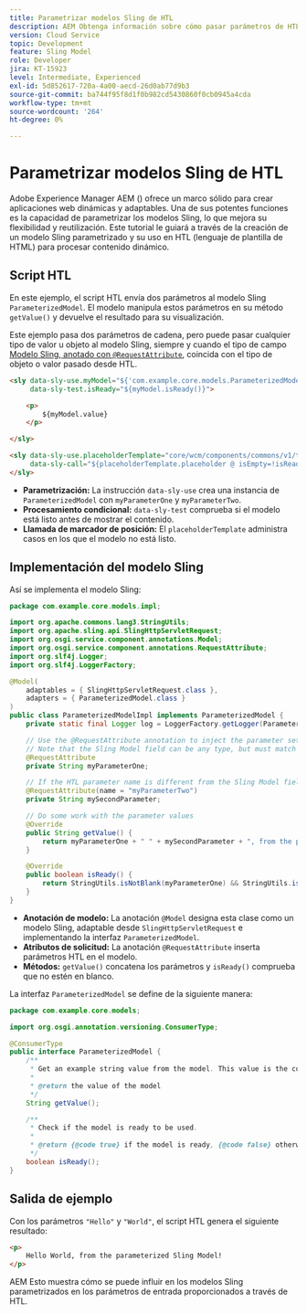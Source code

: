 ```yaml
---
title: Parametrizar modelos Sling de HTL
description: AEM Obtenga información sobre cómo pasar parámetros de HTL a un modelo Sling en la.
version: Cloud Service
topic: Development
feature: Sling Model
role: Developer
jira: KT-15923
level: Intermediate, Experienced
exl-id: 5d852617-720a-4a00-aecd-26d0ab77d9b3
source-git-commit: ba744f95f8d1f0b982cd5430860f0cb0945a4cda
workflow-type: tm+mt
source-wordcount: '264'
ht-degree: 0%

---
```


# Parametrizar modelos Sling de HTL

Adobe Experience Manager AEM () ofrece un marco sólido para crear aplicaciones web dinámicas y adaptables. Una de sus potentes funciones es la capacidad de parametrizar los modelos Sling, lo que mejora su flexibilidad y reutilización. Este tutorial le guiará a través de la creación de un modelo Sling parametrizado y su uso en HTL (lenguaje de plantilla de HTML) para procesar contenido dinámico.

## Script HTL

En este ejemplo, el script HTL envía dos parámetros al modelo Sling `ParameterizedModel`. El modelo manipula estos parámetros en su método `getValue()` y devuelve el resultado para su visualización.

Este ejemplo pasa dos parámetros de cadena, pero puede pasar cualquier tipo de valor u objeto al modelo Sling, siempre y cuando el tipo de campo [Modelo Sling, anotado con `@RequestAttribute`](#sling-model-implementation), coincida con el tipo de objeto o valor pasado desde HTL.

```html
<sly data-sly-use.myModel="${'com.example.core.models.ParameterizedModel' @ myParameterOne='Hello', myParameterTwo='World'}"
     data-sly-test.isReady="${myModel.isReady()}">

    <p>
        ${myModel.value}
    </p>

</sly>

<sly data-sly-use.placeholderTemplate="core/wcm/components/commons/v1/templates.html"
     data-sly-call="${placeholderTemplate.placeholder @ isEmpty=!isReady}">
</sly>
```

- **Parametrización:** La instrucción `data-sly-use` crea una instancia de `ParameterizedModel` con `myParameterOne` y `myParameterTwo`.
- **Procesamiento condicional:** `data-sly-test` comprueba si el modelo está listo antes de mostrar el contenido.
- **Llamada de marcador de posición:** El `placeholderTemplate` administra casos en los que el modelo no está listo.

## Implementación del modelo Sling

Así se implementa el modelo Sling:

```java
package com.example.core.models.impl;

import org.apache.commons.lang3.StringUtils;
import org.apache.sling.api.SlingHttpServletRequest;
import org.osgi.service.component.annotations.Model;
import org.osgi.service.component.annotations.RequestAttribute;
import org.slf4j.Logger;
import org.slf4j.LoggerFactory;

@Model(
    adaptables = { SlingHttpServletRequest.class },
    adapters = { ParameterizedModel.class }
)
public class ParameterizedModelImpl implements ParameterizedModel {
    private static final Logger log = LoggerFactory.getLogger(ParameterizedModelImpl.class);

    // Use the @RequestAttribute annotation to inject the parameter set in the HTL.
    // Note that the Sling Model field can be any type, but must match the type of object or value passed from HTL.
    @RequestAttribute
    private String myParameterOne;

    // If the HTL parameter name is different from the Sling Model field name, use the name attribute to specify the HTL parameter name
    @RequestAttribute(name = "myParameterTwo")
    private String mySecondParameter;

    // Do some work with the parameter values
    @Override
    public String getValue() {
        return myParameterOne + " " + mySecondParameter + ", from the parameterized Sling Model!";
    }

    @Override
    public boolean isReady() {
        return StringUtils.isNotBlank(myParameterOne) && StringUtils.isNotBlank(mySecondParameter);
    }
}
```

- **Anotación de modelo:** La anotación `@Model` designa esta clase como un modelo Sling, adaptable desde `SlingHttpServletRequest` e implementando la interfaz `ParameterizedModel`.
- **Atributos de solicitud:** La anotación `@RequestAttribute` inserta parámetros HTL en el modelo.
- **Métodos:** `getValue()` concatena los parámetros y `isReady()` comprueba que no estén en blanco.

La interfaz `ParameterizedModel` se define de la siguiente manera:

```java
package com.example.core.models;

import org.osgi.annotation.versioning.ConsumerType;

@ConsumerType
public interface ParameterizedModel {
    /**
     * Get an example string value from the model. This value is the concatenation of the two parameters.
     * 
     * @return the value of the model
     */
    String getValue();

    /**
     * Check if the model is ready to be used.
     *
     * @return {@code true} if the model is ready, {@code false} otherwise
     */
    boolean isReady();
}
```

## Salida de ejemplo

Con los parámetros `"Hello"` y `"World"`, el script HTL genera el siguiente resultado:

```html
<p>
    Hello World, from the parameterized Sling Model!
</p>
```

AEM Esto muestra cómo se puede influir en los modelos Sling parametrizados en los parámetros de entrada proporcionados a través de HTL.
